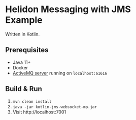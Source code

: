 # Helidon Messaging with JMS Example
Written in Kotlin.
## Prerequisites
* Java 11+ 
* Docker
* [ActiveMQ server](../README.md) running on `localhost:61616`

## Build & Run
1. `mvn clean install`
2. `java -jar kotlin-jms-websocket-mp.jar`
3. Visit http://localhost:7001


